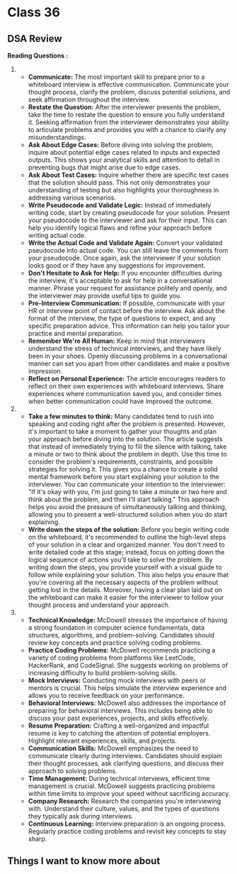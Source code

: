 # Class 36
## DSA Review
**Reading Questions :**
1. * **Communicate:** The most important skill to prepare prior to a whiteboard interview is effective communication. Communicate your thought process, clarify the problem, discuss potential solutions, and seek affirmation throughout the interview.
   * **Restate the Question:** After the interviewer presents the problem, take the time to restate the question to ensure you fully understand it. Seeking affirmation from the interviewer demonstrates your ability to articulate problems and provides you with a chance to clarify any misunderstandings.
   * **Ask About Edge Cases:** Before diving into solving the problem, inquire about potential edge cases related to inputs and expected outputs. This shows your analytical skills and attention to detail in preventing bugs that might arise due to edge cases.
   * **Ask About Test Cases:** Inquire whether there are specific test cases that the solution should pass. This not only demonstrates your understanding of testing but also highlights your thoroughness in addressing various scenarios.
   * **Write Pseudocode and Validate Logic:** Instead of immediately writing code, start by creating pseudocode for your solution. Present your pseudocode to the interviewer and ask for their input. This can help you identify logical flaws and refine your approach before writing actual code.
   * **Write the Actual Code and Validate Again:** Convert your validated pseudocode into actual code. You can still leave the comments from your pseudocode. Once again, ask the interviewer if your solution looks good or if they have any suggestions for improvement.
   * **Don't Hesitate to Ask for Help:** If you encounter difficulties during the interview, it's acceptable to ask for help in a conversational manner. Phrase your request for assistance politely and openly, and the interviewer may provide useful tips to guide you.
   * **Pre-Interview Communication:** If possible, communicate with your HR or interview point of contact before the interview. Ask about the format of the interview, the type of questions to expect, and any specific preparation advice. This information can help you tailor your practice and mental preparation.
   * **Remember We're All Human:** Keep in mind that interviewers understand the stress of technical interviews, and they have likely been in your shoes. Openly discussing problems in a conversational manner can set you apart from other candidates and make a positive impression.
   * **Reflect on Personal Experience:** The article encourages readers to reflect on their own experiences with whiteboard interviews. Share experiences where communication saved you, and consider times when better communication could have improved the outcome.
2. * **Take a few minutes to think:** Many candidates tend to rush into speaking and coding right after the problem is presented. However, it's important to take a moment to gather your thoughts and plan your approach before diving into the solution. The article suggests that instead of immediately trying to fill the silence with talking, take a minute or two to think about the problem in depth. Use this time to consider the problem's requirements, constraints, and possible strategies for solving it. This gives you a chance to create a solid mental framework before you start explaining your solution to the interviewer.
     You can communicate your intention to the interviewer: "If it's okay with you, I'm just going to take a minute or two here and think about the problem, and then I'll start talking." This approach helps you avoid the pressure of simultaneously talking and thinking, allowing you to present a well-structured solution when you do start explaining.
   * **Write down the steps of the solution:** Before you begin writing code on the whiteboard, it's recommended to outline the high-level steps of your solution in a clear and organized manner. You don't need to write detailed code at this stage; instead, focus on jotting down the logical sequence of actions you'll take to solve the problem.
     By writing down the steps, you provide yourself with a visual guide to follow while explaining your solution. This also helps you ensure that you're covering all the necessary aspects of the problem without getting lost in the details. Moreover, having a clear plan laid out on the whiteboard can make it easier for the interviewer to follow your thought process and understand your approach.

3. * **Technical Knowledge:** McDowell stresses the importance of having a strong foundation in computer science fundamentals, data structures, algorithms, and problem-solving. Candidates should review key concepts and practice solving coding problems.
   * **Practice Coding Problems:** McDowell recommends practicing a variety of coding problems from platforms like LeetCode, HackerRank, and CodeSignal. She suggests working on problems of increasing difficulty to build problem-solving skills.
   * **Mock Interviews:** Conducting mock interviews with peers or mentors is crucial. This helps simulate the interview experience and allows you to receive feedback on your performance.
   * **Behavioral Interviews:** McDowell also addresses the importance of preparing for behavioral interviews. This includes being able to discuss your past experiences, projects, and skills effectively.
   * **Resume Preparation:** Crafting a well-organized and impactful resume is key to catching the attention of potential employers. Highlight relevant experiences, skills, and projects.
   * **Communication Skills:** McDowell emphasizes the need to communicate clearly during interviews. Candidates should explain their thought processes, ask clarifying questions, and discuss their approach to solving problems.
   * **Time Management:** During technical interviews, efficient time management is crucial. McDowell suggests practicing problems within time limits to improve your speed without sacrificing accuracy.
   * **Company Research:** Research the companies you're interviewing with. Understand their culture, values, and the types of questions they typically ask during interviews.
   * **Continuous Learning:** Interview preparation is an ongoing process. Regularly practice coding problems and revisit key concepts to stay sharp.



## Things I want to know more about



























